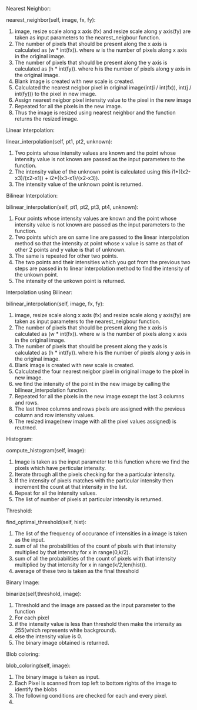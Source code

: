 

Nearest Neighbor:

nearest_neighbor(self, image, fx, fy):

1. image, resize scale along x axis (fx) and resize scale along y axis(fy) are taken as input parameters to the nearest_neigbour function.
2. The number of pixels that should be present along the x axis is calculated as (w * int(fx)). where w is the number of pixels along x axis in the original image.
3. The number of pixels that should be present along the y axis is calculated as (h * int(fy)). where h is the number of pixels along y axis in the original image.
4. Blank image is created with new scale is created.
5. Calculated the nearest neigbor pixel in original image(int(i / int(fx)), int(j / int(fy))) to the pixel in new image.
6. Assign nearest neigbor pixel intensity value to the pixel in the new image
7. Repeated for all the pixels in the new image.
8. Thus the image is resized using nearest neighbor and the function returns the resized image.

Linear interpolation:

linear_interpolation(self, pt1, pt2, unknown):

1. Two points whose intensity values are known and the point whose intensity value is not known are passed as the input parameters to the function.
2. The intensity value of the unknown point is calculated using this i1*((x2-x3)/(x2-x1)) + i2*((x3-x1)/(x2-x3)).
3. The intensity value of the unknown point is returned.

Bilinear Interpolation:

bilinear_interpolation(self, pt1, pt2, pt3, pt4, unknown):

1. Four points whose intensity values are known and the point whose intensity value is not known are passed as the input parameters to the function.
2. Two points which are on same line are passed to the linear interpolation method so that the intensity at point whose x value is same as that of other 2 points and y value is that of unknown.
3. The same is repeated for other two points.
4. The two points and their intensities which you got from the previous two steps are passed in to linear interpolation method to find the intensity of the unkown point.
5. The intensity of the unkown point is returned.

Interpolation using Bilinear:

bilinear_interpolation(self, image, fx, fy):

1. image, resize scale along x axis (fx) and resize scale along y axis(fy) are taken as input parameters to the nearest_neigbour function.
2. The number of pixels that should be present along the x axis is calculated as (w * int(fx)). where w is the number of pixels along x axis in the original image.
3. The number of pixels that should be present along the y axis is calculated as (h * int(fy)). where h is the number of pixels along y axis in the original image.
4. Blank image is created with new scale is created.
5. Calculated the four nearest neigbor pixel in original image to the pixel in new image.
6. we find the intensity of the point in the new image by calling the bilinear_interpolation function.
7. Repeated for all the pixels in the new image except the last 3 columns and rows.
8. The last three columns and rows pixels are assigned with the previous column and row intensity values.
9. The resized image(new image with all the pixel values assigned) is reutrned.

Histogram:

compute_histogram(self, image):

1. Image is taken as the input parameter to this function where we find the pixels which have perticular intensity.
2. Iterate through all the pixels checking for the a particular intensity.
3. If the intensity of pixels matches with the particular intensity then increment the count at that intensity in the list.
4. Repeat for all the intensity values.
5. The list of number of pixels at particular intensity is returned.

Threshold:

find_optimal_threshold(self, hist):

1. The list of the frequency of occurance of intensities in a image is taken as the input.
2. sum of all the probabilities of the count of pixels with that intensity multiplied by that intensity for x in range(0,k/2).
3. sum of all the probabilities of the count of pixels with that intensity multiplied by that intensity for x in range(k/2,len(hist)).
3. average of these two is taken as the final threshold

Binary Image:

binarize(self,threshold, image):

1. Threshold and the image are passed as the input parameter to the function
2. For each pixel
3. if the intensity value is less than threshold then make the intensity as 255(which represents white background).
4. else the intensity value is 0.
5. The binary image obtained is returned.

Blob coloring:

blob_coloring(self, image):

1. The binary image is taken as input.
2. Each Pixel is scanned from top left to bottom rights of the image to identify the blobs
3. The following conditions are checked for each and every pixel.
4.



